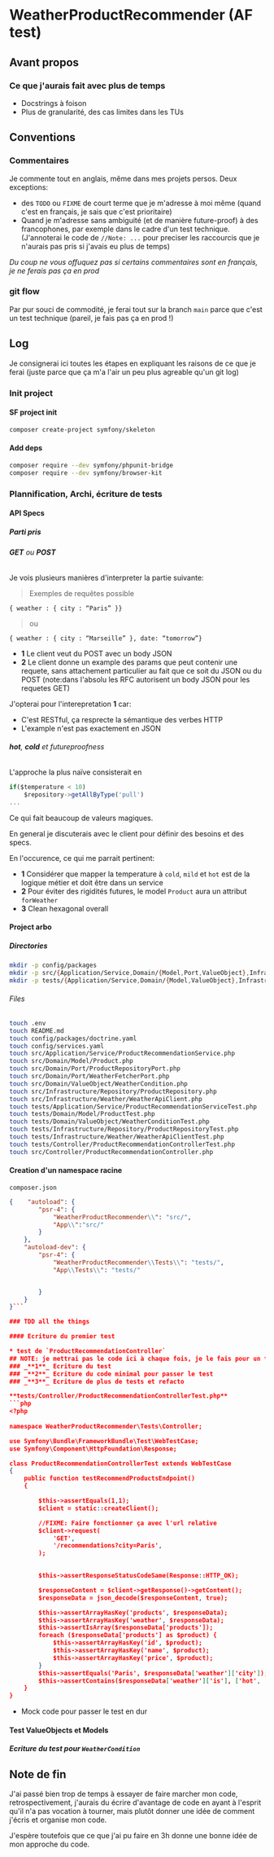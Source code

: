 # WeatherProductRecommender (AF test)
## Avant propos
### Ce que j'aurais fait avec plus de temps
* Docstrings à foison
* Plus de granularité, des cas limites dans les TUs

## Conventions
### Commentaires
Je commente tout en anglais, même dans mes projets persos.
Deux exceptions:
* des `TODO` ou `FIXME` de court terme que je m'adresse à moi même (quand c'est en français, je sais que c'est prioritaire)
* Quand je m'adresse sans ambiguité (et de manière future-proof) à des francophones, par exemple dans le cadre d'un test technique. (J'annoterai le code de `//Note: ...` pour preciser les raccourcis que je n'aurais pas pris si j'avais eu plus de temps)

_Du coup ne vous offuquez pas si certains commentaires sont en français, je ne ferais pas ça en prod_

### git flow
Par pur souci de commodité, je ferai tout sur la branch `main` parce que c'est un test technique (pareil, je fais pas ça en prod !)

## Log
Je consignerai ici toutes les étapes en expliquant les raisons de ce que je ferai (juste parce que ça m'a l'air un peu plus agreable qu'un git log)

### Init project 

#### SF project init
```zsh
composer create-project symfony/skeleton
```

#### Add deps
```zsh
composer require --dev symfony/phpunit-bridge
composer require --dev symfony/browser-kit 
```

### Plannification, Archi, écriture de tests
#### API Specs
##### Parti pris
###### **GET** ou **POST**
Je vois plusieurs manières d'interpreter la partie suivante:

> Exemples de requêtes possible

`{ weather : { city : “Paris” }}`

> ou

`{ weather : { city : “Marseille” }, date: “tomorrow”}`

* **1** Le client veut du POST avec un body JSON
* **2** Le client donne un example des params que peut contenir une requete, sans attachement particulier au fait que ce soit du JSON ou du POST (note:dans l'absolu les RFC autorisent un body JSON pour les requetes GET)

J'opterai pour l'interepretation **1** car:
* C'est RESTful, ça resprecte la sémantique des verbes HTTP
* L'example n'est pas exactement en JSON

###### **hot**, **cold** et futureproofness

L'approche la plus naïve consisterait en
```javascript
if($temperature < 10)
    $repository->getAllByType('pull')
...
```

Ce qui fait beaucoup de valeurs magiques.

En general je discuterais avec le client pour définir des besoins et des specs.

En l'occurence, ce qui me parrait pertinent:
* **1** Considérer que mapper la temperature à `cold`, `mild` et `hot` est de la logique métier et doit être dans un service
* **2** Pour éviter des rigidités futures, le model `Product` aura un attribut `forWeather`
* **3** Clean hexagonal overall 

#### Project arbo
##### Directories
```zsh
mkdir -p config/packages 
mkdir -p src/{Application/Service,Domain/{Model,Port,ValueObject},Infrastructure/{Repository,Weather}} 
mkdir -p tests/{Application/Service,Domain/{Model,ValueObject},Infrastructure/{Repository,Weather},Controller}
```

###### Files
```zsh
touch .env
touch README.md
touch config/packages/doctrine.yaml
touch config/services.yaml
touch src/Application/Service/ProductRecommendationService.php
touch src/Domain/Model/Product.php
touch src/Domain/Port/ProductRepositoryPort.php
touch src/Domain/Port/WeatherFetcherPort.php
touch src/Domain/ValueObject/WeatherCondition.php
touch src/Infrastructure/Repository/ProductRepository.php
touch src/Infrastructure/Weather/WeatherApiClient.php
touch tests/Application/Service/ProductRecommendationServiceTest.php
touch tests/Domain/Model/ProductTest.php
touch tests/Domain/ValueObject/WeatherConditionTest.php
touch tests/Infrastructure/Repository/ProductRepositoryTest.php
touch tests/Infrastructure/Weather/WeatherApiClientTest.php
touch tests/Controller/ProductRecommendationControllerTest.php
touch src/Controller/ProductRecommendationController.php
```

#### Creation d'un namespace racine
`composer.json`
```json
{    "autoload": {
        "psr-4": {
            "WeatherProductRecommender\\": "src/",
            "App\\":"src/"
        }
    },
    "autoload-dev": {
        "psr-4": {
            "WeatherProductRecommender\\Tests\\": "tests/",
            "App\\Tests\\": "tests/"


        }
    }
}```

### TDD all the things

#### Ecriture du premier test

* test de `ProductRecommendationController`
## NOTE: je mettrai pas le code ici à chaque fois, je le fais pour un test par souci de clarté, le principe reste le même:
### _**1**_ Ecriture du test
### _**2**_ Ecriture du code minimal pour passer le test
### _**3**_ Ecriture de plus de tests et refacto

**tests/Controller/ProductRecommendationControllerTest.php**
```php
<?php
 
namespace WeatherProductRecommender\Tests\Controller;

use Symfony\Bundle\FrameworkBundle\Test\WebTestCase;
use Symfony\Component\HttpFoundation\Response;

class ProductRecommendationControllerTest extends WebTestCase
{
    public function testRecommendProductsEndpoint()
    {

        $this->assertEquals(1,1);
        $client = static::createClient();

        //FIXME: Faire fonctionner ça avec l'url relative
        $client->request(
            'GET',
            '/recommendations?city=Paris',
        );

   
        $this->assertResponseStatusCodeSame(Response::HTTP_OK);

        $responseContent = $client->getResponse()->getContent();
        $responseData = json_decode($responseContent, true);

        $this->assertArrayHasKey('products', $responseData);
        $this->assertArrayHasKey('weather', $responseData);
        $this->assertIsArray($responseData['products']);
        foreach ($responseData['products'] as $product) {
            $this->assertArrayHasKey('id', $product);
            $this->assertArrayHasKey('name', $product);
            $this->assertArrayHasKey('price', $product);
        }
        $this->assertEquals('Paris', $responseData['weather']['city']);
        $this->assertContains($responseData['weather']['is'], ['hot', 'mild', 'cold']);
    }
}
```
* Mock code pour passer le test en dur 



#### Test ValueObjects et Models
##### Ecriture du test pour `WeatherCondition`


## Note de fin
J'ai passé bien trop de temps à essayer de faire marcher mon code, retrospectivement, j'aurais du écrire d'avantage de code en ayant à l'esprit qu'il n'a pas vocation à tourner, mais plutôt donner une idée de comment j'écris et organise mon code.

J'espère toutefois que ce que j'ai pu faire en 3h donne une bonne idée de mon approche du code.
